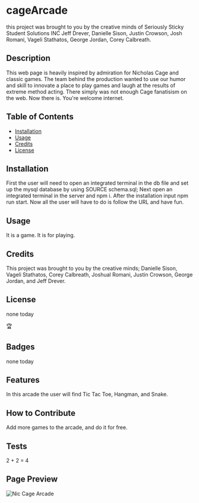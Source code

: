 # cageArcade
this project was brought to you by the creative minds of Seriously Sticky Student Solutions INC Jeff Drever, Danielle Sison, Justin Crowson, Josh Romani, Vageli Stathatos, George Jordan, Corey Calbreath.
## Description

This web page is heavily inspired by admiration for Nicholas Cage and classic games. The team behind the production wanted to use our humor and skill to innovate a place to play games and laugh at the results of extreme method acting. There simply was not enough Cage fanatisism on the web. Now there is. You're welcome internet.

## Table of Contents 


- [Installation](#installation)
- [Usage](#usage)
- [Credits](#credits)
- [License](#license)

## Installation

First the user will need to open an integrated terminal in the db file and set up the mysql database by using SOURCE schema.sql; Next open an integrated terminal in the server and npm i. After the installation input npm run start. Now all the user will have to do is follow the URL and have fun.

## Usage

It is a game. It is for playing.

## Credits

This project was brought to you by the creative minds; Danielle Sison, Vageli Stathatos, Corey Calbreath, Joshual Romani, Justin Crowson, George Jordan, and Jeff Drever.


## License

none today

🏆 

## Badges

none today

## Features

In this arcade the user will find Tic Tac Toe, Hangman, and Snake.

## How to Contribute

Add more games to the arcade, and do it for free.

## Tests
2 + 2 = 4

## Page Preview

![Nic Cage Arcade](./public/images/niccagearcade.png)